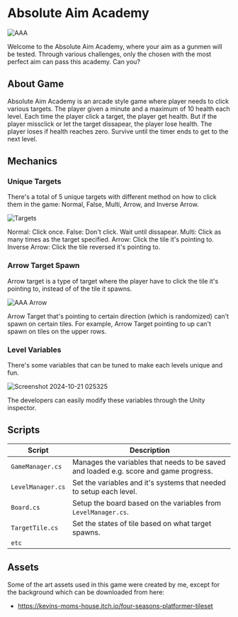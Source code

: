 # Absolute Aim Academy

![AAA](https://github.com/user-attachments/assets/26c84e33-cc1b-4fa2-acd6-e67169494b3b)

Welcome to the Absolute Aim Academy, where your aim as a gunmen will be tested. Through various challenges, only the chosen with the most perfect aim can pass this academy. Can you?

## About Game
Absolute Aim Academy is an arcade style game where player needs to click various targets. The player given a minute and a maximum of 10 health each level. Each time the player click a target, the player get health. But if the player missclick or let the target dissapear, the player lose health. The player loses if health reaches zero. Survive until the timer ends to get to the next level.

## Mechanics

### Unique Targets
There's a total of 5 unique targets with different method on how to click them in the game: Normal, False, Multi, Arrow, and Inverse Arrow.

![Targets](https://github.com/user-attachments/assets/89c5fb8e-fcf1-499c-8fa1-6d98fb35b448)

Normal: Click once.
False: Don't click. Wait until dissapear.
Multi: Click as many times as the target specified.
Arrow: Click the tile it's pointing to.
Inverse Arrow: Click the tile reversed it's pointing to.


### Arrow Target Spawn
Arrow target is a type of target where the player have to click the tile it's pointing to, instead of of the tile it spawns.

![AAA Arrow](https://github.com/user-attachments/assets/d90dde79-00b2-41e3-ab3b-d1d1cae2b8eb)

Arrow Target that's pointing to certain direction (which is randomized) can't spawn on certain tiles. For example, Arrow Target pointing to up can't spawn on tiles on the upper rows.


### Level Variables
There's some variables that can be tuned to make each levels unique and fun.

![Screenshot 2024-10-21 025325](https://github.com/user-attachments/assets/aaadb8f3-2aab-4485-9179-42eb1fc287d7)

The developers can easily modify these variables through the Unity inspector.

## Scripts

| Script | Description |
| --- | --- |
| `GameManager.cs` | Manages the variables that needs to be saved and loaded e.g. score and game progress. |
| `LevelManager.cs` | Set the variables and it's systems that needed to setup each level. |
| `Board.cs` | Setup the board based on the variables from `LevelManager.cs`. |
| `TargetTile.cs` | Set the states of tile based on what target spawns. |
| `etc` | |

## Assets
Some of the art assets used in this game were created by me, except for the background which can be downloaded from here:
- https://kevins-moms-house.itch.io/four-seasons-platformer-tileset

